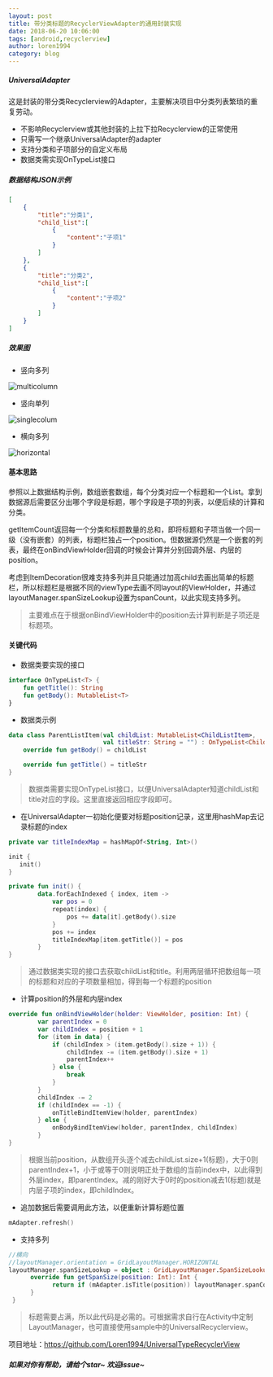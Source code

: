 ```yaml
---
layout: post
title: 带分类标题的RecyclerViewAdapter的通用封装实现
date: 2018-06-20 10:06:00
tags: [android,recyclerview]
author: loren1994
category: blog
---
```


##### UniversalAdapter
这是封装的带分类Recyclerview的Adapter，主要解决项目中分类列表繁琐的重复劳动。

* 不影响Recyclerview或其他封装的上拉下拉Recyclerview的正常使用
* 只需写一个继承UniversalAdapter的adapter
* 支持分类和子项部分的自定义布局
* 数据类需实现OnTypeList接口

<!-- more -->
#####  数据结构JSON示例

~~~~json
[
    {
        "title":"分类1",
        "child_list":[
            {
                "content":"子项1"
            }
        ]
    },
    {
        "title":"分类2",
        "child_list":[
            {
                "content":"子项2"
            }
        ]
    }
]
~~~~



##### 效果图

* 竖向多列

![multicolumn]({{site.baseurl}}/assets/images/multicolumn.jpg)

* 竖向单列

![singlecolum]({{site.baseurl}}/assets/images/singlecolum.jpg)

* 横向多列

![horizontal]({{site.baseurl}}/assets/images/horizontal.jpg)

#### 基本思路 

参照以上数据结构示例，数组嵌套数组，每个分类对应一个标题和一个List。拿到数据源后需要区分出哪个字段是标题，哪个字段是子项的列表，以便后续的计算和分类。

getItemCount返回每一个分类和标题数量的总和，即将标题和子项当做一个同一级（没有嵌套）的列表，标题栏独占一个position。但数据源仍然是一个嵌套的列表，最终在onBindViewHolder回调的时候会计算并分别回调外层、内层的position。

考虑到ItemDecoration很难支持多列并且只能通过加高child去画出简单的标题栏，所以标题栏是根据不同的viewType去画不同layout的ViewHolder，并通过layoutManager.spanSizeLookup设置为spanCount，以此实现支持多列。

> 主要难点在于根据onBindViewHolder中的position去计算判断是子项还是标题项。

#### 关键代码

* 数据类要实现的接口

~~~~kotlin
interface OnTypeList<T> {
    fun getTitle(): String
    fun getBody(): MutableList<T>
}
~~~~

* 数据类示例

~~~~kotlin
data class ParentListItem(val childList: MutableList<ChildListItem>,
                          val titleStr: String = "") : OnTypeList<ChildListItem> {
    override fun getBody() = childList

    override fun getTitle() = titleStr
}
~~~~

> 数据类需要实现OnTypeList接口，以便UniversalAdapter知道childList和title对应的字段。这里直接返回相应字段即可。

* 在UniversalAdapter一初始化便要对标题position记录，这里用hashMap去记录标题的index

~~~~kotlin
private var titleIndexMap = hashMapOf<String, Int>()

init {
   init()
}

private fun init() {
        data.forEachIndexed { index, item ->
            var pos = 0
            repeat(index) {
                pos += data[it].getBody().size
            }
            pos += index
            titleIndexMap[item.getTitle()] = pos
        }
}
~~~~

> 通过数据类实现的接口去获取childList和title。利用两层循环把数组每一项的标题和对应的子项数量相加，得到每一个标题的position

* 计算position的外层和内层index

~~~~kotlin
override fun onBindViewHolder(holder: ViewHolder, position: Int) {
        var parentIndex = 0
        var childIndex = position + 1
        for (item in data) {
            if (childIndex > (item.getBody().size + 1)) {
                childIndex -= (item.getBody().size + 1)
                parentIndex++
            } else {
                break
            }
        }
        childIndex -= 2
        if (childIndex == -1) {
            onTitleBindItemView(holder, parentIndex)
        } else {
            onBodyBindItemView(holder, parentIndex, childIndex)
        }
}
~~~~

> 根据当前position，从数组开头逐个减去childList.size+1(标题)，大于0则parentIndex+1，小于或等于0则说明正处于数组的当前index中，以此得到外层index，即parentIndex。减的刚好大于0时的position减去1(标题)就是内层子项的index，即childIndex。

* 追加数据后需要调用此方法，以便重新计算标题位置

~~~~kotlin
mAdapter.refresh()
~~~~

* 支持多列

~~~~kotlin
//横向
//layoutManager.orientation = GridLayoutManager.HORIZONTAL
layoutManager.spanSizeLookup = object : GridLayoutManager.SpanSizeLookup() {
      override fun getSpanSize(position: Int): Int {
            return if (mAdapter.isTitle(position)) layoutManager.spanCount else 1
      }
 }
~~~~

> 标题需要占满，所以此代码是必需的。可根据需求自行在Activity中定制LayoutManager，也可直接使用sample中的UniversalRecyclerview。



项目地址：https://github.com/Loren1994/UniversalTypeRecyclerView

##### 如果对你有帮助，请给个star~ 欢迎issue~